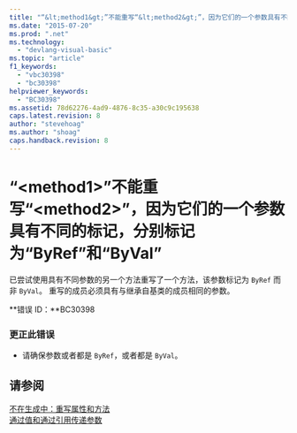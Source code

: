 ```yaml
---
title: "“&lt;method1&gt;”不能重写“&lt;method2&gt;”，因为它们的一个参数具有不同的标记，分别标记为“ByRef”和“ByVal” | Microsoft Docs"
ms.date: "2015-07-20"
ms.prod: ".net"
ms.technology: 
  - "devlang-visual-basic"
ms.topic: "article"
f1_keywords: 
  - "vbc30398"
  - "bc30398"
helpviewer_keywords: 
  - "BC30398"
ms.assetid: 78d62276-4ad9-4876-8c35-a30c9c195638
caps.latest.revision: 8
author: "stevehoag"
ms.author: "shoag"
caps.handback.revision: 8
---
```

# “&lt;method1&gt;”不能重写“&lt;method2&gt;”，因为它们的一个参数具有不同的标记，分别标记为“ByRef”和“ByVal”
已尝试使用具有不同参数的另一个方法重写了一个方法，该参数标记为 `ByRef` 而非 `ByVal`。 重写的成员必须具有与继承自基类的成员相同的参数。  
  
 **错误 ID：**BC30398  
  
### 更正此错误  
  
-   请确保参数或者都是 `ByRef`，或者都是 `ByVal`。  
  
## 请参阅  
 [不在生成中：重写属性和方法](http://msdn.microsoft.com/zh-cn/2167e8f5-1225-4b13-9ebd-02591ba90213)   
 [通过值和通过引用传递参数](../../visual-basic/programming-guide/language-features/procedures/passing-arguments-by-value-and-by-reference.md)
